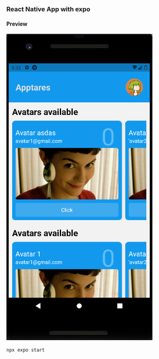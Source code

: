 ### React Native App with expo
#### Preview
<img src='./imgpreview.png'>

```bash
npx expo start
```